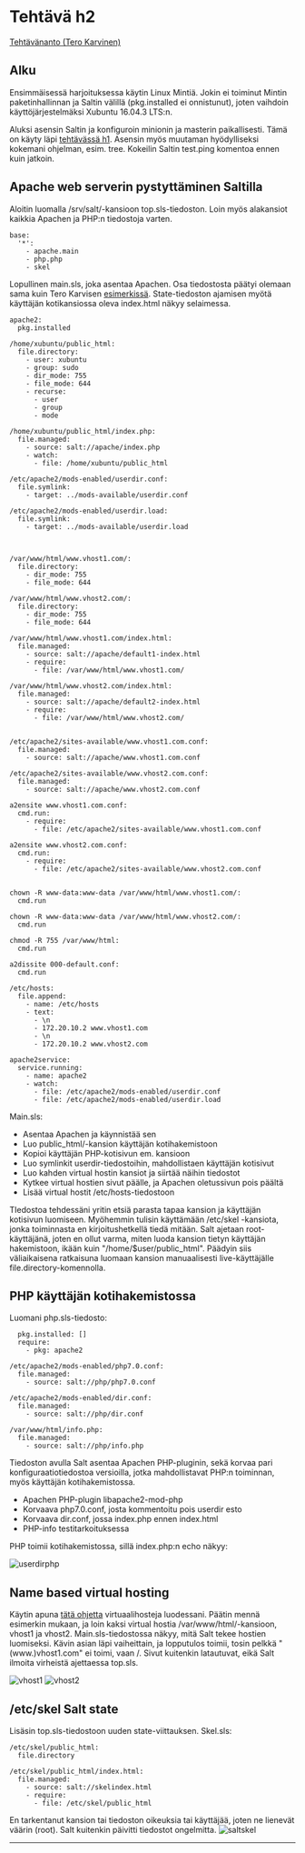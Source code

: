 # Tehtävä h2
[Tehtävänanto (Tero Karvinen)](http://terokarvinen.com/2018/aikataulu-%E2%80%93-palvelinten-hallinta-ict4tn022-4-ti-5-ke-5-loppukevat-2018-5p#h2)

## Alku

Ensimmäisessä harjoituksessa käytin Linux Mintiä. Jokin ei toiminut Mintin paketinhallinnan ja Saltin välillä (pkg.installed ei onnistunut), joten vaihdoin käyttöjärjestelmäksi Xubuntu 16.04.3 LTS:n.

Aluksi asensin Saltin ja konfiguroin minionin ja masterin paikallisesti. Tämä on käyty läpi [tehtävässä h1](https://github.com/Oliver-Siren/palvelinten-hallinta-ict4tn022-4/blob/master/assignments/h1.md). Asensin myös muutaman hyödylliseksi kokemani ohjelman, esim. tree. Kokeilin Saltin test.ping komentoa ennen kuin jatkoin.

## Apache web serverin pystyttäminen Saltilla

Aloitin luomalla /srv/salt/-kansioon top.sls-tiedoston. Loin myös alakansiot kaikkia Apachen ja PHP:n tiedostoja varten.

```
base:
  '*':
    - apache.main
    - php.php
    - skel
```
Lopullinen main.sls, joka asentaa Apachen. Osa tiedostosta päätyi olemaan sama kuin Tero Karvisen [esimerkissä](http://terokarvinen.com/2018/apache-user-homepages-automatically-salt-package-file-service-example). State-tiedoston ajamisen myötä käyttäjän kotikansiossa oleva index.html näkyy selaimessa.

```
apache2:
  pkg.installed

/home/xubuntu/public_html:
  file.directory:
    - user: xubuntu
    - group: sudo
    - dir_mode: 755
    - file_mode: 644
    - recurse:
      - user
      - group
      - mode

/home/xubuntu/public_html/index.php:
  file.managed:
    - source: salt://apache/index.php
    - watch:
      - file: /home/xubuntu/public_html

/etc/apache2/mods-enabled/userdir.conf:
  file.symlink:
    - target: ../mods-available/userdir.conf

/etc/apache2/mods-enabled/userdir.load:
  file.symlink:
    - target: ../mods-available/userdir.load



/var/www/html/www.vhost1.com/:
  file.directory:
    - dir_mode: 755
    - file_mode: 644

/var/www/html/www.vhost2.com/:
  file.directory:
    - dir_mode: 755
    - file_mode: 644

/var/www/html/www.vhost1.com/index.html:
  file.managed:
    - source: salt://apache/default1-index.html
    - require:
      - file: /var/www/html/www.vhost1.com/

/var/www/html/www.vhost2.com/index.html:
  file.managed:
    - source: salt://apache/default2-index.html
    - require:
      - file: /var/www/html/www.vhost2.com/


/etc/apache2/sites-available/www.vhost1.com.conf:
  file.managed:
    - source: salt://apache/www.vhost1.com.conf

/etc/apache2/sites-available/www.vhost2.com.conf:
  file.managed:
    - source: salt://apache/www.vhost2.com.conf

a2ensite www.vhost1.com.conf:
  cmd.run:
    - require:
      - file: /etc/apache2/sites-available/www.vhost1.com.conf

a2ensite www.vhost2.com.conf:
  cmd.run:
    - require:
      - file: /etc/apache2/sites-available/www.vhost2.com.conf


chown -R www-data:www-data /var/www/html/www.vhost1.com/:
  cmd.run

chown -R www-data:www-data /var/www/html/www.vhost2.com/:
  cmd.run

chmod -R 755 /var/www/html:
  cmd.run

a2dissite 000-default.conf:
  cmd.run

/etc/hosts:
  file.append:
    - name: /etc/hosts
    - text:
      - \n
      - 172.20.10.2 www.vhost1.com
      - \n
      - 172.20.10.2 www.vhost2.com

apache2service:
  service.running:
    - name: apache2
    - watch:
      - file: /etc/apache2/mods-enabled/userdir.conf
      - file: /etc/apache2/mods-enabled/userdir.load
```

Main.sls: 
* Asentaa Apachen ja käynnistää sen
* Luo public_html/-kansion käyttäjän kotihakemistoon
* Kopioi käyttäjän PHP-kotisivun em. kansioon
* Luo symlinkit userdir-tiedostoihin, mahdollistaen käyttäjän kotisivut
* Luo kahden virtual hostin kansiot ja siirtää näihin tiedostot
* Kytkee virtual hostien sivut päälle, ja Apachen oletussivun pois päältä
* Lisää virtual hostit /etc/hosts-tiedostoon

TIedostoa tehdessäni yritin etsiä parasta tapaa kansion ja käyttäjän kotisivun luomiseen. Myöhemmin tulisin käyttämään /etc/skel -kansiota, jonka toiminnasta en kirjoitushetkellä tiedä mitään. Salt ajetaan root-käyttäjänä, joten en ollut varma, miten luoda kansion tietyn käyttäjän hakemistoon, ikään kuin "/home/$user/public_html". Päädyin siis väliaikaisena ratkaisuna luomaan kansion manuaalisesti live-käyttäjälle file.directory-komennolla.

## PHP käyttäjän kotihakemistossa

Luomani php.sls-tiedosto:

```
  pkg.installed: []
  require:
    - pkg: apache2

/etc/apache2/mods-enabled/php7.0.conf:
  file.managed:
    - source: salt://php/php7.0.conf

/etc/apache2/mods-enabled/dir.conf:
  file.managed:
    - source: salt://php/dir.conf

/var/www/html/info.php:
  file.managed:
    - source: salt://php/info.php
```
Tiedoston avulla Salt asentaa Apachen PHP-pluginin, sekä korvaa pari konfiguraatiotiedostoa versioilla, jotka mahdollistavat PHP:n toiminnan, myös käyttäjän kotihakemistossa.
* Apachen PHP-plugin libapache2-mod-php
* Korvaava php7.0.conf, josta kommentoitu pois userdir esto
* Korvaava dir.conf, jossa index.php ennen index.html
* PHP-info testitarkoituksessa

PHP toimii kotihakemistossa, sillä index.php:n echo näkyy:

![userdirphp](https://github.com/Oliver-Siren/palvelinten-hallinta-ict4tn022-4/blob/master/images/userdirphp.png)

## Name based virtual hosting

Käytin apuna [tätä ohjetta](https://www.maketecheasier.com/name-based-virtualhost-apache/) virtuaalihosteja luodessani. Päätin mennä esimerkin mukaan, ja loin kaksi virtual hostia /var/www/html/-kansioon, vhost1 ja vhost2. Main.sls-tiedostossa näkyy, mitä Salt tekee hostien luomiseksi. Kävin asian läpi vaiheittain, ja lopputulos toimii, tosin pelkkä "(www.)vhost1.com" ei toimi, vaan <localhost tai virtual hostin url>/<virtual hostin url>. Sivut kuitenkin latautuvat, eikä Salt ilmoita virheistä ajettaessa top.sls.

![vhost1](https://github.com/Oliver-Siren/palvelinten-hallinta-ict4tn022-4/blob/master/images/vhost1.png) ![vhost2](https://github.com/Oliver-Siren/palvelinten-hallinta-ict4tn022-4/blob/master/images/vhost2.png)

## /etc/skel Salt state

Lisäsin top.sls-tiedostoon uuden state-viittauksen.
Skel.sls:

```
/etc/skel/public_html:
  file.directory

/etc/skel/public_html/index.html:
  file.managed:
    - source: salt://skelindex.html
    - require:
      - file: /etc/skel/public_html
```

En tarkentanut kansion tai tiedoston oikeuksia tai käyttäjää, joten ne lienevät väärin (root). Salt kuitenkin päivitti tiedostot ongelmitta.
![saltskel](https://github.com/Oliver-Siren/palvelinten-hallinta-ict4tn022-4/blob/master/images/saltskel.png)

---
